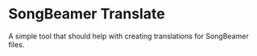 # SongBeamer Translate

A simple tool that should help with creating translations for SongBeamer files.